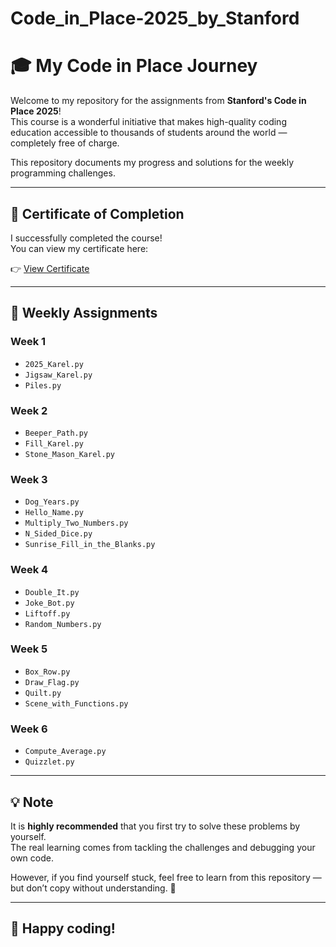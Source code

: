# Code_in_Place-2025_by_Stanford

# 🎓 My Code in Place Journey

Welcome to my repository for the assignments from **Stanford's Code in Place 2025**!  
This course is a wonderful initiative that makes high-quality coding education accessible to thousands of students around the world — completely free of charge.

This repository documents my progress and solutions for the weekly programming challenges.

---

## 📜 Certificate of Completion

I successfully completed the course!  
You can view my certificate here:

👉 [View Certificate]([#](https://codeinplace.stanford.edu/cip5/certificate/5976bs))

---

## 📅 Weekly Assignments

### Week 1
- `2025_Karel.py`
- `Jigsaw_Karel.py`
- `Piles.py`

### Week 2
- `Beeper_Path.py`
- `Fill_Karel.py`
- `Stone_Mason_Karel.py`

### Week 3
- `Dog_Years.py`
- `Hello_Name.py`
- `Multiply_Two_Numbers.py`
- `N_Sided_Dice.py`
- `Sunrise_Fill_in_the_Blanks.py`

### Week 4
- `Double_It.py`
- `Joke_Bot.py`
- `Liftoff.py`
- `Random_Numbers.py`

### Week 5
- `Box_Row.py`
- `Draw_Flag.py`
- `Quilt.py`
- `Scene_with_Functions.py`

### Week 6
- `Compute_Average.py`
- `Quizzlet.py`

---

## 💡 Note

It is **highly recommended** that you first try to solve these problems by yourself.  
The real learning comes from tackling the challenges and debugging your own code.

However, if you find yourself stuck, feel free to learn from this repository — but don’t copy without understanding. 🙂

---

## 🙌 Happy coding!
